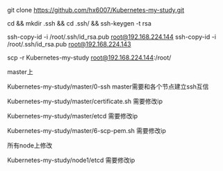 git clone https://github.com/hx6007/Kubernetes-my-study.git 

cd && mkdir .ssh && cd .ssh/ && ssh-keygen -t rsa

ssh-copy-id -i /root/.ssh/id_rsa.pub root@192.168.224.144
ssh-copy-id -i /root/.ssh/id_rsa.pub root@192.168.224.143

scp -r Kubernetes-my-study root@192.168.224.144:/root/

master上

Kubernetes-my-study/master/0-ssh master需要和各个节点建立ssh互信

Kubernetes-my-study/master/certificate.sh 需要修改ip

Kubernetes-my-study/master/etcd 需要修改ip

Kubernetes-my-study/master/6-scp-pem.sh 需要修改ip


所有node上修改

Kubernetes-my-study/node1/etcd 需要修改ip



















